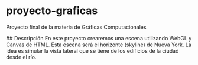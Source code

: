 # proyecto-graficas
Proyecto final de la materia de Gráficas Computacionales

## Descripción
En este proyecto crearemos una escena utilizando WebGL y Canvas de HTML. Esta escena será el horizonte (skyline) de Nueva York. La idea es simular la vista lateral que se tiene de los edificios de la ciudad desde el río.